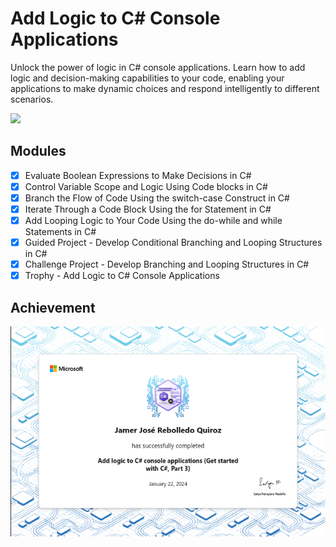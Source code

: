 # Add Logic to C# Console Applications

Unlock the power of logic in C# console applications. Learn how to add logic and
decision-making capabilities to your code, enabling your applications to make
dynamic choices and respond intelligently to different scenarios.

![](https://progress-bar.dev/100/?title=progress&width=400)

## Modules

- [X] Evaluate Boolean Expressions to Make Decisions in C#
- [X] Control Variable Scope and Logic Using Code blocks in C#
- [X] Branch the Flow of Code Using the switch-case Construct in C#
- [X] Iterate Through a Code Block Using the for Statement in C#
- [X] Add Looping Logic to Your Code Using the do-while and while Statements in C#
- [X] Guided Project - Develop Conditional Branching and Looping Structures in C#
- [X] Challenge Project - Develop Branching and Looping Structures in C#
- [X] Trophy - Add Logic to C# Console Applications

## Achievement

![Create and Run Simple C# Console Applications](../../imgs/trophies/3.png)
